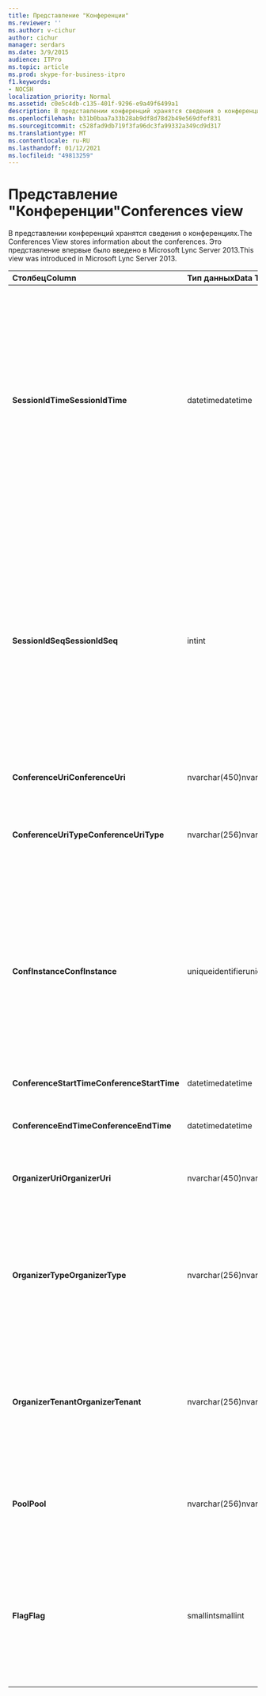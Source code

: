 ```yaml
---
title: Представление "Конференции"
ms.reviewer: ''
ms.author: v-cichur
author: cichur
manager: serdars
ms.date: 3/9/2015
audience: ITPro
ms.topic: article
ms.prod: skype-for-business-itpro
f1.keywords:
- NOCSH
localization_priority: Normal
ms.assetid: c0e5c4db-c135-401f-9296-e9a49f6499a1
description: В представлении конференций хранятся сведения о конференциях. Это представление впервые было введено в Microsoft Lync Server 2013.
ms.openlocfilehash: b31b0baa7a33b28ab9df8d78d2b49e569dfef831
ms.sourcegitcommit: c528fad9db719f3fa96dc3fa99332a349cd9d317
ms.translationtype: MT
ms.contentlocale: ru-RU
ms.lasthandoff: 01/12/2021
ms.locfileid: "49813259"
---
```

# <a name="conferences-view"></a><span data-ttu-id="40bad-104">Представление "Конференции"</span><span class="sxs-lookup"><span data-stu-id="40bad-104">Conferences view</span></span>
 
<span data-ttu-id="40bad-105">В представлении конференций хранятся сведения о конференциях.</span><span class="sxs-lookup"><span data-stu-id="40bad-105">The Conferences View stores information about the conferences.</span></span> <span data-ttu-id="40bad-106">Это представление впервые было введено в Microsoft Lync Server 2013.</span><span class="sxs-lookup"><span data-stu-id="40bad-106">This view was introduced in Microsoft Lync Server 2013.</span></span>
  
|<span data-ttu-id="40bad-107">**Столбец**</span><span class="sxs-lookup"><span data-stu-id="40bad-107">**Column**</span></span>|<span data-ttu-id="40bad-108">**Тип данных**</span><span class="sxs-lookup"><span data-stu-id="40bad-108">**Data Type**</span></span>|<span data-ttu-id="40bad-109">**Details**</span><span class="sxs-lookup"><span data-stu-id="40bad-109">**Details**</span></span>|
|:-----|:-----|:-----|
|<span data-ttu-id="40bad-110">**SessionIdTime**</span><span class="sxs-lookup"><span data-stu-id="40bad-110">**SessionIdTime**</span></span> <br/> |<span data-ttu-id="40bad-111">datetime</span><span class="sxs-lookup"><span data-stu-id="40bad-111">datetime</span></span>  <br/> |<span data-ttu-id="40bad-112">Время запроса сеанса.</span><span class="sxs-lookup"><span data-stu-id="40bad-112">Time of session request.</span></span> <span data-ttu-id="40bad-113">Используется вместе с параметром SessionIdSeq для уникального определения сеанса.</span><span class="sxs-lookup"><span data-stu-id="40bad-113">Used in conjunction with SessionIdSeq to uniquely identify a session.</span></span> <span data-ttu-id="40bad-114">Дополнительные сведения см. в таблице [Dialogs в Skype для бизнеса Server 2015.](dialogs.md)</span><span class="sxs-lookup"><span data-stu-id="40bad-114">See the [Dialogs table in Skype for Business Server 2015](dialogs.md) for more information.</span></span> <br/> |
|<span data-ttu-id="40bad-115">**SessionIdSeq**</span><span class="sxs-lookup"><span data-stu-id="40bad-115">**SessionIdSeq**</span></span> <br/> |<span data-ttu-id="40bad-116">int</span><span class="sxs-lookup"><span data-stu-id="40bad-116">int</span></span>  <br/> |<span data-ttu-id="40bad-117">Идентификационный номер для идентификации сеанса.</span><span class="sxs-lookup"><span data-stu-id="40bad-117">ID number to identify the session.</span></span> <span data-ttu-id="40bad-118">Используется совместно с параметром SessionIdTime для уникальной идентификации сеанса.</span><span class="sxs-lookup"><span data-stu-id="40bad-118">Used in conjunction with SessionIdTime to uniquely identify a session.</span></span> <span data-ttu-id="40bad-119">Дополнительные сведения см. в таблице [Dialogs в Skype для бизнеса Server 2015.](dialogs.md)</span><span class="sxs-lookup"><span data-stu-id="40bad-119">See the [Dialogs table in Skype for Business Server 2015](dialogs.md) for more information.</span></span> <br/> |
|<span data-ttu-id="40bad-120">**ConferenceUri**</span><span class="sxs-lookup"><span data-stu-id="40bad-120">**ConferenceUri**</span></span> <br/> |<span data-ttu-id="40bad-121">nvarchar(450)</span><span class="sxs-lookup"><span data-stu-id="40bad-121">nvarchar(450)</span></span>  <br/> |<span data-ttu-id="40bad-122">URI конференции.</span><span class="sxs-lookup"><span data-stu-id="40bad-122">URI for the conference.</span></span>  <br/> |
|<span data-ttu-id="40bad-123">**ConferenceUriType**</span><span class="sxs-lookup"><span data-stu-id="40bad-123">**ConferenceUriType**</span></span> <br/> |<span data-ttu-id="40bad-124">nvarchar(256)</span><span class="sxs-lookup"><span data-stu-id="40bad-124">nvarchar(256)</span></span>  <br/> |<span data-ttu-id="40bad-125">Тип URI конференции.</span><span class="sxs-lookup"><span data-stu-id="40bad-125">Type of the conference URI.</span></span> <span data-ttu-id="40bad-126">Дополнительные сведения см. в таблице [UriTypes.](uritypes.md)</span><span class="sxs-lookup"><span data-stu-id="40bad-126">See the [UriTypes table](uritypes.md) for more information.</span></span> <br/> |
|<span data-ttu-id="40bad-127">**ConfInstance**</span><span class="sxs-lookup"><span data-stu-id="40bad-127">**ConfInstance**</span></span> <br/> |<span data-ttu-id="40bad-128">uniqueidentifier</span><span class="sxs-lookup"><span data-stu-id="40bad-128">uniqueidentifier</span></span>  <br/> |<span data-ttu-id="40bad-p106">Используется для повторяющихся конференций. Все экземпляры повторяющейся конференции имеют один и тот же ConferenceUri, но разные значения ConfInstance.</span><span class="sxs-lookup"><span data-stu-id="40bad-p106">Used for recurring conferences. Each instance of a recurring conference has the same ConferenceUri but a different ConfInstance.</span></span>  <br/> |
|<span data-ttu-id="40bad-131">**ConferenceStartTime**</span><span class="sxs-lookup"><span data-stu-id="40bad-131">**ConferenceStartTime**</span></span> <br/> |<span data-ttu-id="40bad-132">datetime</span><span class="sxs-lookup"><span data-stu-id="40bad-132">datetime</span></span>  <br/> |<span data-ttu-id="40bad-133">Время начала конференции.</span><span class="sxs-lookup"><span data-stu-id="40bad-133">Starting time for the conference.</span></span>  <br/> |
|<span data-ttu-id="40bad-134">**ConferenceEndTime**</span><span class="sxs-lookup"><span data-stu-id="40bad-134">**ConferenceEndTime**</span></span> <br/> |<span data-ttu-id="40bad-135">datetime</span><span class="sxs-lookup"><span data-stu-id="40bad-135">datetime</span></span>  <br/> |<span data-ttu-id="40bad-136">Время окончания конференции.</span><span class="sxs-lookup"><span data-stu-id="40bad-136">Ending time for the conference.</span></span>  <br/> |
|<span data-ttu-id="40bad-137">**OrganizerUri**</span><span class="sxs-lookup"><span data-stu-id="40bad-137">**OrganizerUri**</span></span> <br/> |<span data-ttu-id="40bad-138">nvarchar(450)</span><span class="sxs-lookup"><span data-stu-id="40bad-138">nvarchar(450)</span></span>  <br/> |<span data-ttu-id="40bad-139">URI пользователя, организовавшего конференцию.</span><span class="sxs-lookup"><span data-stu-id="40bad-139">URI of the user who organized the conference.</span></span>  <br/> |
|<span data-ttu-id="40bad-140">**OrganizerType**</span><span class="sxs-lookup"><span data-stu-id="40bad-140">**OrganizerType**</span></span> <br/> |<span data-ttu-id="40bad-141">nvarchar(256)</span><span class="sxs-lookup"><span data-stu-id="40bad-141">nvarchar(256)</span></span>  <br/> |<span data-ttu-id="40bad-142">Тип URI пользователя, организовавшего конференцию.</span><span class="sxs-lookup"><span data-stu-id="40bad-142">Type of URI of the user who organized the conference.</span></span> <span data-ttu-id="40bad-143">Дополнительные сведения см. в таблице [UriTypes.](uritypes.md)</span><span class="sxs-lookup"><span data-stu-id="40bad-143">See the [UriTypes table](uritypes.md) for more information.</span></span> <br/> |
|<span data-ttu-id="40bad-144">**OrganizerTenant**</span><span class="sxs-lookup"><span data-stu-id="40bad-144">**OrganizerTenant**</span></span> <br/> |<span data-ttu-id="40bad-145">nvarchar(256)</span><span class="sxs-lookup"><span data-stu-id="40bad-145">nvarchar(256)</span></span>  <br/> |<span data-ttu-id="40bad-146">Клиент пользователя, организовавшего конференцию.</span><span class="sxs-lookup"><span data-stu-id="40bad-146">Tenant of the user who organized the conference.</span></span> <span data-ttu-id="40bad-147">Дополнительные [сведения см. в](tenants.md) таблице Tenants.</span><span class="sxs-lookup"><span data-stu-id="40bad-147">See the [Tenants table](tenants.md) for more information.</span></span> <br/> |
|<span data-ttu-id="40bad-148">**Pool**</span><span class="sxs-lookup"><span data-stu-id="40bad-148">**Pool**</span></span> <br/> |<span data-ttu-id="40bad-149">nvarchar(256)</span><span class="sxs-lookup"><span data-stu-id="40bad-149">nvarchar(256)</span></span>  <br/> |<span data-ttu-id="40bad-150">Полное доменное имя пула, в котором размещена конференция.</span><span class="sxs-lookup"><span data-stu-id="40bad-150">Fully qualified domain name of the pool that hosted the conference.</span></span>  <br/> |
|<span data-ttu-id="40bad-151">**Flag**</span><span class="sxs-lookup"><span data-stu-id="40bad-151">**Flag**</span></span> <br/> |<span data-ttu-id="40bad-152">smallint</span><span class="sxs-lookup"><span data-stu-id="40bad-152">smallint</span></span>  <br/> |<span data-ttu-id="40bad-p109">Битовая маска, содержащая атрибуты конференции. Возможные значения:</span><span class="sxs-lookup"><span data-stu-id="40bad-p109">Bit mask that contains Conference Attributes. Possible values are:</span></span>  <br/> <span data-ttu-id="40bad-155">0X01 — искусственная транзакция</span><span class="sxs-lookup"><span data-stu-id="40bad-155">0X01 - Synthetic Transaction</span></span>  <br/> |
   

